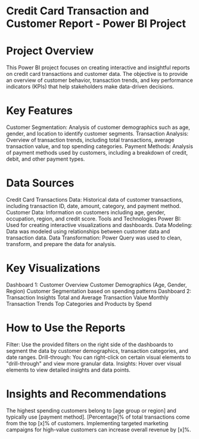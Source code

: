 # Credit Card Transaction and Customer Report - Power BI Project

# Project Overview
This Power BI project focuses on creating interactive and insightful reports on credit card transactions and customer data. The objective is to provide an overview of customer behavior, transaction trends, and key performance indicators (KPIs) that help stakeholders make data-driven decisions.

# Key Features
Customer Segmentation: Analysis of customer demographics such as age, gender, and location to identify customer segments.
Transaction Analysis: Overview of transaction trends, including total transactions, average transaction value, and top spending categories.
Payment Methods: Analysis of payment methods used by customers, including a breakdown of credit, debit, and other payment types.

# Data Sources
Credit Card Transactions Data: Historical data of customer transactions, including transaction ID, date, amount, category, and payment method.
Customer Data: Information on customers including age, gender, occupation, region, and credit score.
Tools and Technologies
Power BI: Used for creating interactive visualizations and dashboards.
Data Modeling: Data was modeled using relationships between customer data and transaction data.
Data Transformation: Power Query was used to clean, transform, and prepare the data for analysis.
# Key Visualizations
Dashboard 1: Customer Overview
Customer Demographics (Age, Gender, Region)
Customer Segmentation based on spending patterns
Dashboard 2: Transaction Insights
Total and Average Transaction Value
Monthly Transaction Trends
Top Categories and Products by Spend
#
# How to Use the Reports
Filter: Use the provided filters on the right side of the dashboards to segment the data by customer demographics, transaction categories, and date ranges.
Drill-through: You can right-click on certain visual elements to "drill-through" and view more granular data.
Insights: Hover over visual elements to view detailed insights and data points.

# Insights and Recommendations
The highest spending customers belong to [age group or region] and typically use [payment method].
[Percentage]% of total transactions come from the top [x]% of customers.
Implementing targeted marketing campaigns for high-value customers can increase overall revenue by [x]%.
